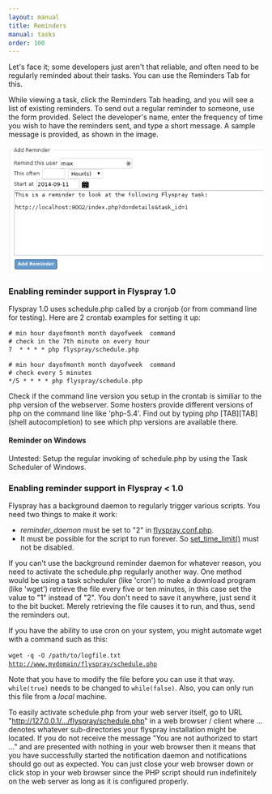 ```yaml
---
layout: manual
title: Reminders
manual: tasks
order: 100
---
```


Let's face it; some developers just aren't that reliable, and often need to be regularly reminded about their tasks. You can use the Reminders Tab for this. 

While viewing a task, click the Reminders Tab heading, and you will see a list of existing reminders. To send out a regular reminder to someone, use the form provided. Select the developer's name, enter the frequency of time you wish to have the reminders sent, and type a short message. A sample message is provided, as shown in the image.

<img src="/images/manual/addreminder.jpg" class="img-responsive" alt="Reminder Tab">

### Enabling reminder support in Flyspray 1.0

Flyspray 1.0 uses schedule.php called by a cronjob (or from command line for testing). Here are 2 crontab examples for setting it up:

```crontab
# min hour dayofmonth month dayofweek  command
# check in the 7th minute on every hour
7  * * * * php flyspray/schedule.php
```

```crontab
# min hour dayofmonth month dayofweek  command
# check every 5 minutes
*/5 * * * * php flyspray/schedule.php
```

Check if the command line version you setup in the crontab is similiar to the php version of the webserver.
Some hosters provide different versions of php on the command line like 'php-5.4'. Find out by typing php [TAB][TAB] (shell autocompletion) to see which php versions are available there.

#### Reminder on Windows

Untested: Setup the regular invoking of schedule.php by using the Task Scheduler of Windows.

### Enabling reminder support in Flyspray < 1.0

Flyspray has a background daemon to regularly trigger various scripts. You need two things to make it work:

  * *reminder_daemon* must be set to "2" in [flyspray.conf.php](/docs/flyspray.conf). 
  * It must be possible for the script to run forever. So [set_time_limit()](http://php.net/set_time_limit) must not be disabled.

If you can't use the background reminder daemon for whatever reason, you need to activate the schedule.php regularly another way. One method would be using a task scheduler (like 'cron') to make a download program (like 'wget') retrieve the file every five or ten minutes, in this case set the value to "1" instead of "2". You don't need to save it anywhere, just send it to the bit bucket. Merely retrieving the file causes it to run, and thus, send the reminders out.

If you have the ability to use cron on your system, you might automate wget with a command such as this:

<code>wget -q -O /path/to/logfile.txt http://www.mydomain/flyspray/schedule.php</code>

Note that you have to modify the file before you can use it that way. <code>while(true)</code> needs to be changed to <code>while(false)</code>. Also, you can only run this file from a *local* machine.


To easily activate schedule.php from your web server itself, go to URL "http://127.0.0.1/.../flyspray/schedule.php" in a web browser / client where ... denotes whatever sub-directories your flyspray installation might be located. If you do not receive the message "You are not authorized to start ..." and are presented with nothing in your web browser then it means that you have successfully started the notification daemon and notifications should go out as expected. You can just close your web browser down or click stop in your web browser since the PHP script should run indefinitely on the web server as long as it is configured properly.

